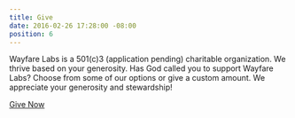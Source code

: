 ```yaml
---
title: Give
date: 2016-02-26 17:28:00 -08:00
position: 6
---
```


Wayfare Labs is a 501(c)3 (application pending) charitable organization. We thrive based on your generosity. Has God called you to support Wayfare Labs? Choose from some of our options or give a custom amount. We appreciate your generosity and stewardship!

<a href="https://wayfarelabs.givingfuel.com/general-fund" class="button huge">Give Now</a>
